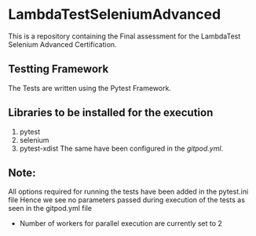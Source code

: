 # LambdaTestSeleniumAdvanced
This is a repository containing the Final assessment for the LambdaTest Selenium Advanced Certification.

## Testting Framework
The Tests are written using the Pytest Framework.

## Libraries to be installed for the execution
1. pytest
2. selenium
3. pytest-xdist
The same have been configured in the *gitpod.yml*.

## Note:
All options required for running the tests have been added in the pytest.ini file
Hence we see no parameters passed during execution of the tests as seen in the gitpod.yml file

* Number of workers for parallel execution are currently set to 2


